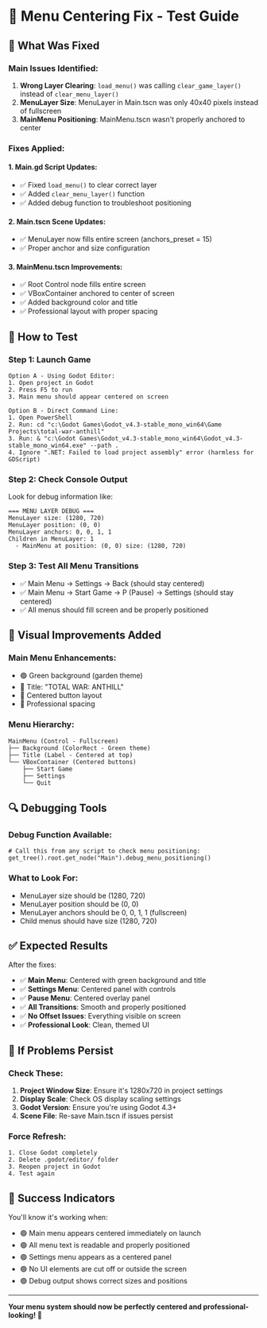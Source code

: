 # 🎯 Menu Centering Fix - Test Guide

## 🔧 **What Was Fixed**

### **Main Issues Identified:**
1. **Wrong Layer Clearing**: `load_menu()` was calling `clear_game_layer()` instead of `clear_menu_layer()`
2. **MenuLayer Size**: MenuLayer in Main.tscn was only 40x40 pixels instead of fullscreen
3. **MainMenu Positioning**: MainMenu.tscn wasn't properly anchored to center

### **Fixes Applied:**

#### **1. Main.gd Script Updates:**
- ✅ Fixed `load_menu()` to clear correct layer
- ✅ Added `clear_menu_layer()` function
- ✅ Added debug function to troubleshoot positioning

#### **2. Main.tscn Scene Updates:**
- ✅ MenuLayer now fills entire screen (anchors_preset = 15)
- ✅ Proper anchor and size configuration

#### **3. MainMenu.tscn Improvements:**
- ✅ Root Control node fills entire screen
- ✅ VBoxContainer anchored to center of screen
- ✅ Added background color and title
- ✅ Professional layout with proper spacing

## 🧪 **How to Test**

### **Step 1: Launch Game**
```
Option A - Using Godot Editor:
1. Open project in Godot
2. Press F5 to run
3. Main menu should appear centered on screen

Option B - Direct Command Line:
1. Open PowerShell
2. Run: cd "c:\Godot Games\Godot_v4.3-stable_mono_win64\Game Projects\total-war-anthill"
3. Run: & "c:\Godot Games\Godot_v4.3-stable_mono_win64\Godot_v4.3-stable_mono_win64.exe" --path .
4. Ignore ".NET: Failed to load project assembly" error (harmless for GDScript)
```

### **Step 2: Check Console Output**
Look for debug information like:
```
=== MENU LAYER DEBUG ===
MenuLayer size: (1280, 720)
MenuLayer position: (0, 0)
MenuLayer anchors: 0, 0, 1, 1
Children in MenuLayer: 1
  - MainMenu at position: (0, 0) size: (1280, 720)
```

### **Step 3: Test All Menu Transitions**
- ✅ Main Menu → Settings → Back (should stay centered)
- ✅ Main Menu → Start Game → P (Pause) → Settings (should stay centered)
- ✅ All menus should fill screen and be properly positioned

## 🎨 **Visual Improvements Added**

### **Main Menu Enhancements:**
- 🟢 Green background (garden theme)
- 🐜 Title: "TOTAL WAR: ANTHILL" 
- 📍 Centered button layout
- 🎯 Professional spacing

### **Menu Hierarchy:**
```
MainMenu (Control - Fullscreen)
├── Background (ColorRect - Green theme)
├── Title (Label - Centered at top)
└── VBoxContainer (Centered buttons)
    ├── Start Game
    ├── Settings  
    └── Quit
```

## 🔍 **Debugging Tools**

### **Debug Function Available:**
```gdscript
# Call this from any script to check menu positioning:
get_tree().root.get_node("Main").debug_menu_positioning()
```

### **What to Look For:**
- MenuLayer size should be (1280, 720) 
- MenuLayer position should be (0, 0)
- MenuLayer anchors should be 0, 0, 1, 1 (fullscreen)
- Child menus should have size (1280, 720)

## ✅ **Expected Results**

After the fixes:
- ✅ **Main Menu**: Centered with green background and title
- ✅ **Settings Menu**: Centered panel with controls
- ✅ **Pause Menu**: Centered overlay panel  
- ✅ **All Transitions**: Smooth and properly positioned
- ✅ **No Offset Issues**: Everything visible on screen
- ✅ **Professional Look**: Clean, themed UI

## 🚨 **If Problems Persist**

### **Check These:**
1. **Project Window Size**: Ensure it's 1280x720 in project settings
2. **Display Scale**: Check OS display scaling settings
3. **Godot Version**: Ensure you're using Godot 4.3+
4. **Scene File**: Re-save Main.tscn if issues persist

### **Force Refresh:**
```
1. Close Godot completely
2. Delete .godot/editor/ folder
3. Reopen project in Godot
4. Test again
```

## 🎉 **Success Indicators**

You'll know it's working when:
- 🟢 Main menu appears centered immediately on launch
- 🟢 All menu text is readable and properly positioned  
- 🟢 Settings menu appears as a centered panel
- 🟢 No UI elements are cut off or outside the screen
- 🟢 Debug output shows correct sizes and positions

---

**Your menu system should now be perfectly centered and professional-looking! 🎯**
